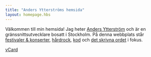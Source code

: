 ```yaml
---
title: "Anders Ytterströms hemsida"
layout: homepage.hbs
---
```


Välkommen till min hemsida! Jag heter <a href="om/">Anders Ytterström</a> och är en gränssnittsutvecklare bosatt i Stockholm. På denna webbplats står [festivaler & konserter](evenemang/), [hårdrock](bl/), [kod](https://github.com/madr) och [det skrivna ordet](1/) i fokus. 

[vCard](andersy.vcf)